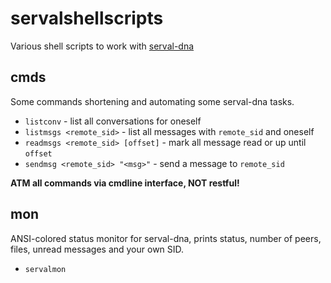 # servalshellscripts

Various shell scripts to work with [serval-dna](http://github.com/servalproject/serval-dna)

## cmds

Some commands shortening and automating some serval-dna tasks.

* `listconv` - list all conversations for oneself
* `listmsgs <remote_sid>` - list all messages with `remote_sid` and oneself
* `readmsgs <remote_sid> [offset]` - mark all message read or up until `offset`
* `sendmsg <remote_sid> "<msg>"` - send a message to `remote_sid`

**ATM all commands via cmdline interface, NOT restful!**

## mon

ANSI-colored status monitor for serval-dna, prints status, number of peers, files, unread messages and your own SID.

* `servalmon`